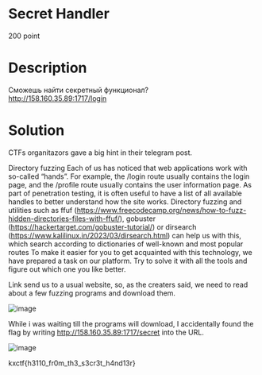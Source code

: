 # Secret Handler
200 point
# Description
Сможешь найти секретный функционал? <br />
http://158.160.35.89:1717/login
# Solution
CTFs organitazors gave a big hint in their telegram post.

Directory fuzzing
Each of us has noticed that web applications work with so-called “hands”. For example, the /login route usually contains the login page, and the /profile route usually contains the user information page. As part of penetration testing, it is often useful to have a list of all available handles to better understand how the site works. Directory fuzzing and utilities such as ffuf (https://www.freecodecamp.org/news/how-to-fuzz-hidden-directories-files-with-ffuf/), gobuster (https://hackertarget.com/gobuster-tutorial/) or dirsearch (https://www.kalilinux.in/2023/03/dirsearch.html) can help us with this, which search according to dictionaries of well-known and most popular routes
To make it easier for you to get acquainted with this technology, we have prepared a task on our platform. Try to solve it with all the tools and figure out which one you like better.

Link send us to a usual website, so, as the creaters said, we need to read about a few fuzzing programs and download them.  

![image](https://github.com/danzyxd/CTFs/assets/144260597/52fc3fa3-3e30-4fbf-b4a4-e1102021f2b0)

While i was waiting till the programs will download, I accidentally found the flag by writing http://158.160.35.89:1717/secret into the URL.

![image](https://github.com/danzyxd/CTFs/assets/144260597/a71de9f2-a96e-43a9-8141-f9449adf60ea)

kxctf{h3110_fr0m_th3_s3cr3t_h4nd13r}
